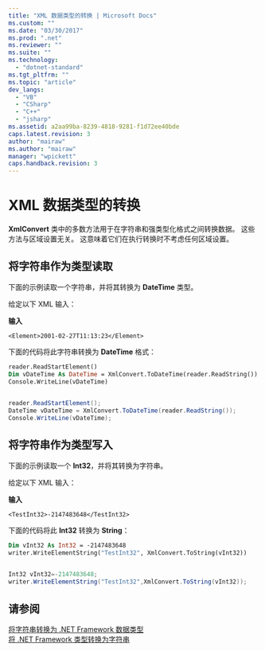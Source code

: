 ```yaml
---
title: "XML 数据类型的转换 | Microsoft Docs"
ms.custom: ""
ms.date: "03/30/2017"
ms.prod: ".net"
ms.reviewer: ""
ms.suite: ""
ms.technology: 
  - "dotnet-standard"
ms.tgt_pltfrm: ""
ms.topic: "article"
dev_langs: 
  - "VB"
  - "CSharp"
  - "C++"
  - "jsharp"
ms.assetid: a2aa99ba-8239-4818-9281-f1d72ee40bde
caps.latest.revision: 3
author: "mairaw"
ms.author: "mairaw"
manager: "wpickett"
caps.handback.revision: 3
---
```

# XML 数据类型的转换
**XmlConvert** 类中的多数方法用于在字符串和强类型化格式之间转换数据。  这些方法与区域设置无关。  这意味着它们在执行转换时不考虑任何区域设置。  
  
## 将字符串作为类型读取  
 下面的示例读取一个字符串，并将其转换为 **DateTime** 类型。  
  
 给定以下 XML 输入：  
  
 **输入**  
  
```  
<Element>2001-02-27T11:13:23</Element>  
```  
  
 下面的代码将此字符串转换为 **DateTime** 格式：  
  
```vb  
reader.ReadStartElement()  
Dim vDateTime As DateTime = XmlConvert.ToDateTime(reader.ReadString())  
Console.WriteLine(vDateTime)  
  
```  
  
```csharp  
reader.ReadStartElement();  
DateTime vDateTime = XmlConvert.ToDateTime(reader.ReadString());  
Console.WriteLine(vDateTime);  
```  
  
## 将字符串作为类型写入  
 下面的示例读取一个 **Int32**，并将其转换为字符串。  
  
 给定以下 XML 输入：  
  
 **输入**  
  
```  
<TestInt32>-2147483648</TestInt32>  
```  
  
 下面的代码将此 **Int32** 转换为 **String**：  
  
```vb  
Dim vInt32 As Int32 = -2147483648  
writer.WriteElementString("TestInt32", XmlConvert.ToString(vInt32))  
  
```  
  
```csharp  
Int32 vInt32=-2147483648;  
writer.WriteElementString("TestInt32",XmlConvert.ToString(vInt32));  
```  
  
## 请参阅  
 [将字符串转换为 .NET Framework 数据类型](../../../../docs/standard/data/xml/converting-strings-to-dotnet-data-types.md)   
 [将 .NET Framework 类型转换为字符串](../../../../docs/standard/data/xml/converting-dotnet-types-to-strings.md)